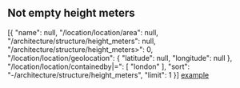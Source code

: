 Not empty height meters
---

  [{
    "name": null,
    "/location/location/area": null,
    "/architecture/structure/height_meters": null,
    "/architecture/structure/height_meters>": 0,
    "/location/location/geolocation": {
      "latitude": null,
      "longitude": null
    },
    "/location/location/containedby|=": [
      "london"
    ],
    "sort": "-/architecture/structure/height_meters",
    "limit": 1
  }]
[example](http://www.freebase.com/query?autorun=1&q=%5B%7B%22id%22:%22/m/026ydc%22,%22name%22:null,%22/architecture/structure/height_meters%22:%5B%5D%7D%5D)
